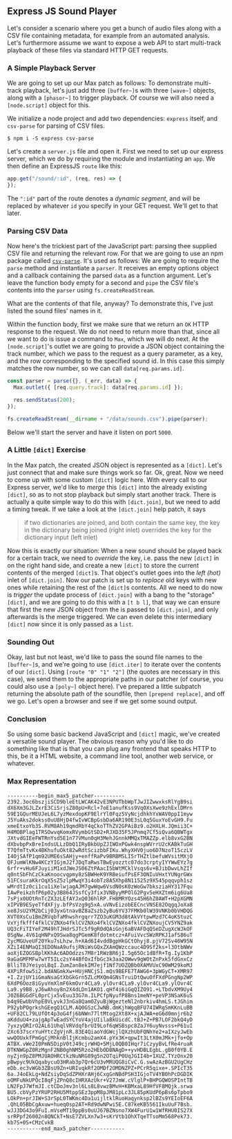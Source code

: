 ## Express JS Sound Player

Let's consider a scenario where you get a bunch of audio files along with a CSV file containing metadata, for example from an automated analysis. Let's furthermore assume we want to expose a web API to start multi-track playback of these files via standard HTTP GET requests.

### A Simple Playback Server

We are going to set up our Max patch as follows: To demonstrate multi-track playback, let's just add three `[buffer~]`s with three `[wave~]` objects, along with a `[phasor~]` to trigger playback. Of course we will also need a `[node.script]` object for this.

We initialize a node project and add two dependencies: `express` itself, and `csv-parse` for parsing of CSV files.

    $ npm i -S express csv-parse

Let's create a `server.js` file and open it. First we need to set up our express server, which we do by requiring the module and instantiating an `app`. We then define an ExpressJS `route` like this:

```javascript
app.get("/sound/:id", (req, res) => {
});
```

The `":id"` part of the route denotes a _dynamic segment_, and will be replaced by whatever `id` you specify in your GET request. We'll get to that later.



### Parsing CSV Data

Now here's the trickiest part of the JavaScript part: parsing thee supplied CSV file and returning the relevant row. For that we are going to use an npm package called [`csv-parse`](https://www.npmjs.com/package/csv-parse). It's used as follows: We are going to require the `parse` method and instantiate a `parser`. It receives an empty options object and a callback containing the parsed `data` as a function argument. Let's leave the function body empty for a second and `pipe` the CSV file's contents into the `parser` using `fs.createReadStream`.

What are the contents of that file, anyway? To demonstrate this, I've just listed the sound files' names in it.

Within the function body, first we make sure that we return an `OK` HTTP response to the request. We do not need to return more than that, since all we want to do is issue a command to `Max`, which we will do next. At the `[node.script]`'s outlet we are going to provide a JSON object containing the track number, which we pass to the request as a query parameter, as a key, and the row corresponding to the specified sound id. In this case this simply matches the row number, so we can call `data[req.params.id]`.

```javascript
const parser = parse({}, (_err, data) => {
  Max.outlet({ [req.query.track]: data[req.params.id] });

  res.sendStatus(200);
});

fs.createReadStream(__dirname + "/data/sounds.csv").pipe(parser);
```

Below we'll start the server and have it listen on port `5000`.

### A Little `[dict]` Exercise

In the Max patch, the created JSON object is represented as a `[dict]`. Let's just connect that and make sure things work so far. Ok, great. Now we need to come up with some custom `[dict]` logic here. With every call to our Express server, we'd like to _merge_ this `[dict]` into the already existing `[dict]`, so as to not stop playback but simply start another track. There is actually a quite simple way to do this with `[dict.join]`, but we need to add a timing tweak. If we take a look at the `[dict.join]` help patch, it says

> if two dictionaries are joined, and both contain the same key, the key in the dictionary being joined (right inlet) overrides the key for the dictionary input (left inlet)

Now this is exactly our situation: When a new sound should be played back for a certain track, we need to _override_ the key, i.e. pass the new `[dict]` in on the right hand side, and create a new `[dict]` to store the current contents of the merged `[dict]`s. That object's outlet goes into the _left (hot)_ inlet of `[dict.join]`. Now our patch is set up to _replace_ old keys with new ones while retaining the rest of the `[dict]`s contents. All we need to do now is _trigger_ the update process of `[dict.join]` with a bang to the "storage" `[dict]`, and we are going to do this with a `[t b l]`, that way we can ensure that first the new JSON object from the is passed to `[dict.join]`, and only afterwards is the merge triggered. We can even delete this intermediary `[dict]` now since it is only passed as a `list`.

### Sounding Out

Okay, last but not least, we'd like to pass the sound file names to the `[buffer~]`s, and we're going to use `[dict.iter]` to iterate over the contents of our `[dict]`. Using `[route "0" "1" "2"]` (the quotes are necessary in this case), we send them to the appropriate paths in our patcher (of course, you could also use a `[poly~]` object here). I've prepared a little subpatch returning the absolute path of the soundfile, then `[prepend replace]`, and off we go. Let's open a browser and see if we get some sound output.

### Conclusion

So using some basic backend JavaScript and `[dict]` magic, we've created a versatile sound player. The obvious reason why you'd like to do something like that is that you can plug any frontend that speaks HTTP to this, be it a HTML website, a command line tool, another web service, or whatever.

### Max Representation

```
----------begin_max5_patcher----------
2392.3oc6bszjiSCD9bleEtLWCAK42vE3NPUTbbWpTJwJIZwwxksRlYgB9si
dX6Xm3GJLZxrE3CiSrjsZ80pU+Rcl+7oE1anufKss9VqOXsXwe9zhExlDMrn
59E1GQurMEUJeL6L7yzMexdopKF9ElrYl0Fqz5VyNcjdhkhYxWAV0ppI1myw
J5YuAks2dokss0uU8HjD4fwIvWCBpGsbDa6AR190E3sL0q5GuxYoEvGH9.Fu
xmeEtxoYb3S.RVM8Ah19qmdRbY4qCkoTThZV2GPAiBz9.o2HXLH.JQmii3C+
H4MOBPlag1TRSOwvqKomxRVymbGtSD2+RJXD35F5JPnmq7Cf5iQva6QBWTgx
JXtvdGIEeFWTRnYsd5E1n77VMun0qH3MehJGnnkMMQxTMAZZp.elb8vxG2BN
dXbvbpPxBreIndsULLzDbQ1IRyBkbUpZJIWOxPGwk4nspWVrrU2cKABkTuGH
T7QfmTtvKx4BKhufuOkt82wRdtScizbbFIKu.WhyXHV0juo6D7NzoT15czLV
I4OjSAfP1qm92UME6sSAHjy+enffRaPv9BRBMSLI5rTHZtlbefuWVsitMXjO
QFJumWlKNw4KCzYIGjmJ2fJDqTaRwsTBwEyozztc07do3crptyIYYWwEYz7g
6rfr+vHu6FJuyiiM1xdJWeJS06ZtPAacI5bWtMCklVsqs6v+BJibDwvLhZIf
q0ntSbFhCzCkaKnoocvqpmy8zSBWHeK9YRBeiufPsEF3ONIuVHxtYUNgrGWx
51FCsuraKkrOqX5sZ5zlpMwqY3i4obTz8A5Xhp8N11525z9X545pqqvph1sz
wMrdtIz0ci1cu1iXelwjagAJM7gwWqw6VsdN0sK0zWoGw7bksziaHY317Fqu
IAwPeikzhfP6p02y3B864JSsfCy3fix3VNByyMPOlG2Pgv5eHXZtm6ig6Ua8
7sPjx0UOtRnTcZX3zLEfAYJxQ036hlRP.FH8MRYOzs45H6hZ0AWT+H2pXGMN
xIPVB9ESyeTfdXFjy.bfPsVzg9g5xA.uVNvEizobEECncVNSE82OqgqJoXa8
xe8JsU2YM2bCij03yxGtnavBZ8aZszb2yBu6YV37FMKb0lW39VNKb0bVHDQG
XVT0XsCu1BmZRVqbfaMhwshrgqrr7ZO3uKGM3d8tAkVYtpwMzd7C4oKStuzC
VxYjfkfff4fklCVZNXo4fklCVZNXo4fklCVZNXo4fklCVZNXoujCV5YNZ9ak
UQ3cFiTIYeF2M49hTJHdrSJTc5f9gR0dQAiGnj6aBVAFDqQSeDZugXcWJkOF
0SgNw.4V61qHNPxQ9Swa8qgPGemK8fdotmtcz+AFuiVvcSWzRPKJ1afS86uT
2ycMGUveUF20Yku7sLhzw.h+XAd6I4vddBgpHkGCtOhyj8.pjV72Sv46W95N
XZiI4ENMaQI3EDONaA9ufsjRNiWsGQxZXAmQWzccauc4D9Sf2ks+l3OtbNWv
aoXjEZOGSBplKKhAc6ADOdzzs7M8r1RWzBR6jI.5g65Oc1dBfR+Tg.Iy1KbP
9aGaGMFMFw7wYT5ILc2sY44BfOxIfbGc3k3aa2OWwv9gWOtZnPxk5fdGnxCz
BlliT8JYeiyoLBqI.ZumZan8ekIM7ejf1Nf7UOZQBb0XAMVUxC90WM29koMJ
4XPiRfow5i2.bdANGmkXw+HUjHNCjS1.mQs9BEFE7TAWG6+3pWGyCT+XMR97
+I.ZzjUY1iGmaNsaGtXbGkGrn5ZLcMXQm4GNsTruiDtQwuOfFXdPGngNp2WP
6XdP6Ooz8iGyuYmXlmF6kmOvr4CLa9.ylOvr4CLa9.ylOvr4CLa9.ylOvr4C
La9.y9B8.yJ6wAhoy8n2X4dLDn1AKO1.qHf4i6iGqQIZO91.+LTbdvXM9Uy4
J0Z6BGGdFL0prCjx5vEuu33G7m.ILPCfpNyufP8Bns1meNY+peVP3NSaK6uS
b4q9EwUbVhpE0VLyvkJ3nGa8QamOZyuBjWgezteNl2nbrkiv4hmLS.tJGhim
P92ybPOgrkshGEegQ1CLM.AQ0GSzCJwNB.dmKjhWgqBFU74IWRgSmKKnLuBB
+UF82CL79LUfOt4p3oG4fj6bNWn77ltMtog2Xt8X+xjAJWA+eG6d0mnjr6b2
aKdduU4+zajgApTwEadSYCYoV4ajUIilaBkUicdC.tBJ+Z+PB7LOF2bkQ4yD
7yxzyQRIrO2AL61UhqlVRVdqfbrUI9Lof6qWSBspc8ZaJY6uyNvsss+P61uI
2Xc637scrYuHYtcZgVjnR.83E4QiaoYdGWcjlQXzhUbFQNhYe2+aIXzyJwEb
wwQOUxkfPmGgCjMhknBlIjKcmbu2amX4.pYx3K+qpwIt3LtX0mJMk+jfo+Op
ATBX.vWe2I0PmN5DipV0tJ49cjrWHQ+5MjL0QB0IHqr7iCzyyBvLfRe4ruaR
DTKNWGpZ0RzMgnF2NB0ghNM5Rzo2HEbODBNAgD++yvHDBLEgbL.gB0f0YB.E
nyZjn9pZ8PMJUAOHRCtkzNuNRG89g5n2OTqiP0UqJGII4b+1XUZ.TYzOnx20
pBwpyc9UkQqabycuO3HRab3p7Qr6cU3vMRUQG8iCvC.G.swAzAzBGU2UgCHz
eDb.ec3vWGb3ZBsU9Zn+URIvqkRf2OMDf2OMDNZPZ+PCrR5qixe+.SPIcT35
6a.J4oEkLg+NdZsiyDqSdZPHXrAHj6CxgGnNBdPSH3IGjoTV4YB0hPcDGDIK
oOMFuNkUPOcI8qFjZPnQ8cIHRXAzUkr+V27JmW.cVlglP+BHPGQWOSPIntTB
LN2FpJ7WfmJI.ctCDoJmv3nl6Ls8L8vwzBMvH+KBMxaL89HfVF8MQjk.srwa
BU5.cbVyPzYRUP2RHU5MtppSEz3ppM8pJM81pLc3JL85pKUdP6pBs6pTpbo9
LOkPn+prJIW+S3rSpL0TWKmc4Da1uijltklRuoHaqynksp2lBZs9YEIoEF6A
.QhL05BbCgAxuw+hueq0sp2AT+Rd9dwNPwi5E.C87keKB5561IkuUuF7Bsb.
wJJ3DG43o9FuI.mVseMT19ppBs0uUJ67BZNsno7XW4FurU1w1WfRHU0IS27X
srRPpf26002n8QNCkT+NsE7ZVLXn7w3+sKrVtb1OhXTqeTTsoMm568Pek73.
kb7S+0S+CMzCvkB
-----------end_max5_patcher-----------
```
